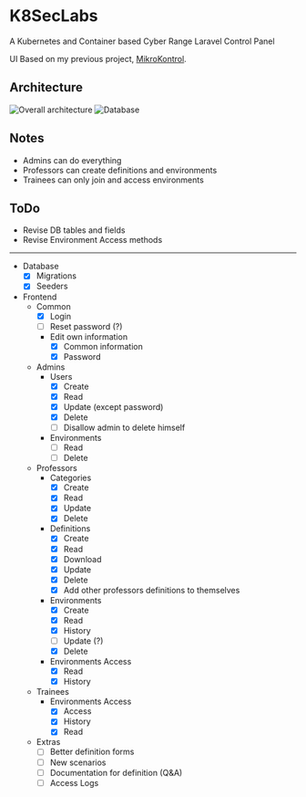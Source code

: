 # K8SecLabs

A Kubernetes and Container based Cyber Range Laravel Control Panel

UI Based on my previous project, [MikroKontrol](https://https://github.com/freemann350/MikroKontrol).
    
## Architecture

![Overall architecture](https://github.com/freemann350/K8SecLabs/assets/25934321/3cf72a22-bca6-4a76-82dd-2e328e56ea77)
![Database](https://github.com/freemann350/K8SecLabs/assets/25934321/ede5e520-8f8d-4947-8538-8d245904b8c6)

## Notes

- Admins can do everything
- Professors can create definitions and environments
- Trainees can only join and access environments

## ToDo

- Revise DB tables and fields
- Revise Environment Access methods
---
- Database
  - [x] Migrations
  - [x] Seeders

- Frontend
  - Common
    - [x] Login
    - [ ] Reset password (?)
    - Edit own information
      - [x] Common information
      - [x] Password
  - Admins
    - Users
      - [x] Create
      - [x] Read
      - [x] Update (except password)
      - [x] Delete
      - [ ] Disallow admin to delete himself
    - Environments
      - [ ] Read
      - [ ] Delete
  - Professors
    - Categories
      - [x] Create
      - [x] Read
      - [x] Update
      - [x] Delete
    - Definitions
      - [x] Create
      - [x] Read
      - [x] Download
      - [x] Update
      - [x] Delete
      - [x] Add other professors definitions to themselves
    - Environments
      - [x] Create
      - [x] Read
      - [x] History
      - [ ] Update (?)
      - [x] Delete
    - Environments Access
      - [x] Read
      - [x] History
  - Trainees
      - Environments Access
        - [x] Access
        - [x] History
        - [x] Read

  - Extras
    - [ ] Better definition forms
    - [ ] New scenarios
    - [ ] Documentation for definition (Q&A)
    - [ ] Access Logs
